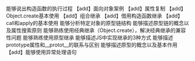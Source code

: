 能够说出构造函数的执行过程
【add】面向对象案例
【add】属性复制
【add】Object.create基本使用
【add】组合继承
【add】借用构造函数继承
【add】call和apply的基本使用
能够分析特定对象的原型链结构
能够描述原型链的概念以及属性搜索原则
能够熟练使用经典继承（Object.create），解决经典继承的兼容性问题
能够熟练使用原型继承
能够描述JS中实现继承的3种方式
能够描述prototype属性和__protot__的联系与区别
能够描述原型的概念以及基本作用
【add】能够使用异常处理语句
